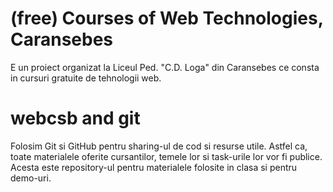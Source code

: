 (free) Courses of Web Technologies, Caransebes
==============================================

E un proiect organizat la Liceul Ped. "C.D. Loga" din Caransebes ce consta in cursuri gratuite de tehnologii web.

webcsb and git
==============

Folosim Git si GitHub pentru sharing-ul de cod si resurse utile. Astfel ca, toate materialele oferite cursantilor, temele lor si task-urile lor vor fi publice.
Acesta este repository-ul pentru materialele folosite in clasa si pentru demo-uri.
